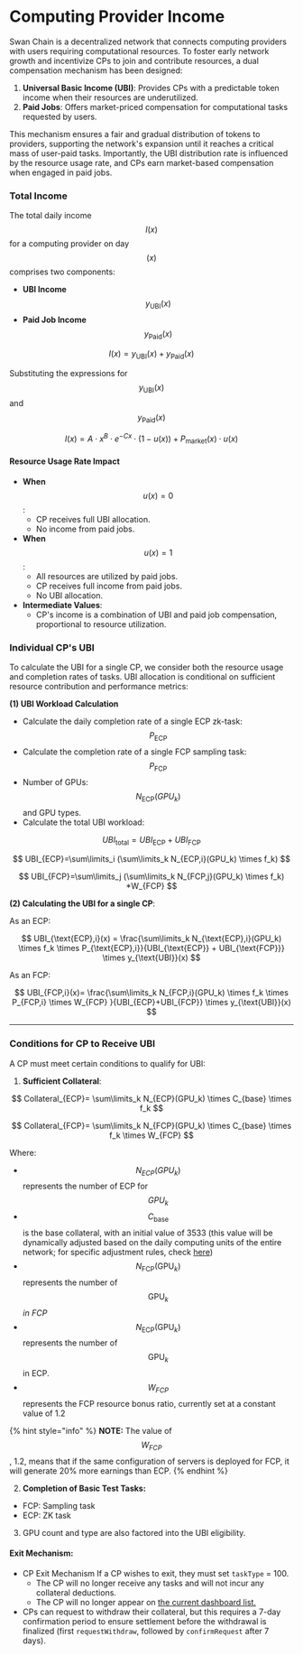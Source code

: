 # Computing Provider Income

Swan Chain is a decentralized network that connects computing providers with users requiring computational resources. To foster early network growth and incentivize CPs to join and contribute resources, a dual compensation mechanism has been designed:

1. **Universal Basic Income (UBI)**: Provides CPs with a predictable token income when their resources are underutilized.
2. **Paid Jobs**: Offers market-priced compensation for computational tasks requested by users.

This mechanism ensures a fair and gradual distribution of tokens to providers, supporting the network's expansion until it reaches a critical mass of user-paid tasks. Importantly, the UBI distribution rate is influenced by the resource usage rate, and CPs earn market-based compensation when engaged in paid jobs.

### **Total Income**

The total daily income $$I(x)$$for a computing provider on day $$( x )$$ comprises two components:&#x20;

* **UBI Income** $$y_{\text{UBI}}(x)$$
* **Paid Job Income** $$y_{\text{Paid}}(x)$$

$$
I(x) = y_{\text{UBI}}(x) + y_{\text{Paid}}(x)
$$

Substituting the expressions for $$y_{\text{UBI}}(x)$$ and $$y_{\text{Paid}}(x)$$

$$
I(x) = A \cdot x^{B} \cdot e^{-C x} \cdot (1 - u(x)) + P_{\text{market}}(x) \cdot u(x)
$$

#### **Resource Usage Rate Impact**

* **When** $$u(x) = 0$$:
  * CP receives full UBI allocation.
  * No income from paid jobs.
* **When** $$u(x) = 1$$:
  * All resources are utilized by paid jobs.
  * CP receives full income from paid jobs.
  * No UBI allocation.
* **Intermediate Values**:
  * CP's income is a combination of UBI and paid job compensation, proportional to resource utilization.

### Individual CP's UBI

To calculate the UBI for a single CP, we consider both the resource usage and completion rates of tasks. UBI allocation is conditional on sufficient resource contribution and performance metrics:

**(1) UBI Workload Calculation**

* Calculate the daily completion rate of a single ECP zk-task: $$P_{\text{ECP}}$$
* Calculate the completion rate of a single FCP sampling task: $$P_{\text{FCP}}$$
* Number of GPUs: $$N_{\text{ECP}}(GPU_k)$$ and GPU types.&#x20;
* Calculate the total UBI workload:

$$
UBI_{\text{total}} = UBI_{\text{ECP}} + UBI_{\text{FCP}}
$$

$$
UBI_{ECP}=\sum\limits_i (\sum\limits_k N_{ECP,i}(GPU_k) \times f_k)
$$

$$
UBI_{FCP}=\sum\limits_j (\sum\limits_k N_{FCP,j}(GPU_k) \times f_k) *W_{FCP}
$$

**(2) Calculating the UBI for a single CP**:

As an ECP:

$$
UBI_{\text{ECP},i}(x) = \frac{\sum\limits_k N_{\text{ECP},i}(GPU_k) \times f_k \times P_{\text{ECP},i}}{UBI_{\text{ECP}} + UBI_{\text{FCP}}} \times y_{\text{UBI}}(x)
$$

As an FCP:

$$
UBI_{FCP,i}(x)= \frac{\sum\limits_k N_{FCP,i}(GPU_k) \times f_k \times P_{FCP,i} \times W_{FCP} }{UBI_{ECP}+UBI_{FCP}} \times y_{\text{UBI}}(x)
$$



***

### Conditions for CP to Receive UBI

A CP must meet certain conditions to qualify for UBI:

1. **Sufficient Collateral**:

$$
Collateral_{ECP}= \sum\limits_k N_{ECP}(GPU_k) \times C_{base} \times f_k
$$

$$
Collateral_{FCP}= \sum\limits_k N_{FCP}(GPU_k) \times C_{base} \times f_k  \times W_{FCP}
$$

Where:

* $$N_{ECP}(GPU_k)$$ represents the number of ECP for $$GPU_k$$
* $$C_{\text{base}}$$ is the base collateral, with an initial value of 3533 (this value will be dynamically adjusted based on the daily computing units of the entire network; for specific adjustment rules, check [here](computing-provider-collateral/collateral-requirement-and-earning-multiplier.md))
* $$N_{\text{FCP}}(\text{GPU}_k)$$represents the number of $$\text{GPU}_k$$ _in FCP_
* &#x20;$$N_{\text{ECP}}(\text{GPU}_k)$$ represents the number of $$\text{GPU}_k$$ in ECP.&#x20;
* $$W_{FCP}$$ represents the FCP resource bonus ratio, currently set at a constant value of 1.2

{% hint style="info" %}
**NOTE:** The value of $$W_{FCP}$$, 1.2, means that if the same configuration of servers is deployed for FCP, it will generate 20% more earnings than ECP.
{% endhint %}

2. **Completion of Basic Test Tasks:**

* FCP: Sampling task
* ECP: ZK task

3. GPU count and type are also factored into the UBI eligibility.

#### Exit Mechanism:

* CP Exit Mechanism If a CP wishes to exit, they must set `taskType` = 100.
  * The CP will no longer receive any tasks and will not incur any collateral deductions.
  * The CP will no longer appear on [the current dashboard list.](https://provider.swanchain.io/overview)
* CPs can request to withdraw their collateral, but this requires a 7-day confirmation period to ensure settlement before the withdrawal is finalized (first `requestWithdraw`, followed by `confirmRequest` after 7 days).

